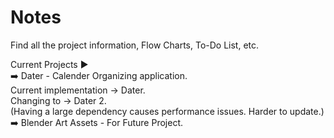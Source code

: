 # Notes

Find all the project information, Flow Charts, To-Do List, etc. <br>

Current Projects ▶️ <br>
➡️ Dater - Calender Organizing application. <br>
    Current implementation -> Dater. <br>
    Changing to -> Dater 2. <br>
    (Having a large dependency causes performance issues. Harder to update.) <br>
➡️ Blender Art Assets - For Future Project.

